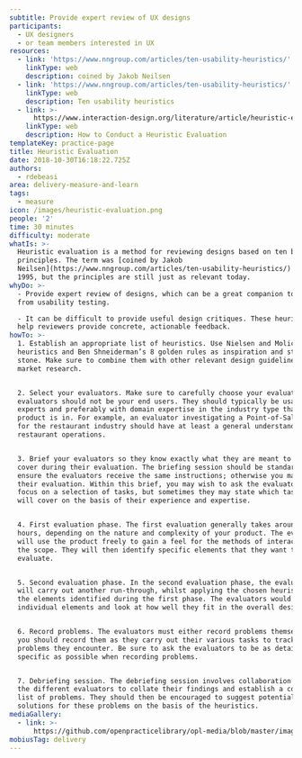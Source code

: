 ```yaml
---
subtitle: Provide expert review of UX designs
participants:
  - UX designers
  - or team members interested in UX
resources:
  - link: 'https://www.nngroup.com/articles/ten-usability-heuristics/'
    linkType: web
    description: coined by Jakob Neilsen
  - link: 'https://www.nngroup.com/articles/ten-usability-heuristics/'
    linkType: web
    description: Ten usability heuristics
  - link: >-
      https://www.interaction-design.org/literature/article/heuristic-evaluation-how-to-conduct-a-heuristic-evaluation
    linkType: web
    description: How to Conduct a Heuristic Evaluation
templateKey: practice-page
title: Heuristic Evaluation
date: 2018-10-30T16:18:22.725Z
authors:
  - rdebeasi
area: delivery-measure-and-learn
tags:
  - measure
icon: /images/heuristic-evaluation.png
people: '2'
time: 30 minutes
difficulty: moderate
whatIs: >-
  Heuristic evaluation is a method for reviewing designs based on ten basic
  principles. The term was [coined by Jakob
  Neilsen](https://www.nngroup.com/articles/ten-usability-heuristics/) back in
  1995, but the principles are still just as relevant today.
whyDo: >-
  - Provide expert review of designs, which can be a great companion to feedback
  from usability testing.

  - It can be difficult to provide useful design critiques. These heuristics
  help reviewers provide concrete, actionable feedback.
howTo: >-
  1. Establish an appropriate list of heuristics. Use Nielsen and Molich's 10
  heuristics and Ben Shneiderman’s 8 golden rules as inspiration and stepping
  stone. Make sure to combine them with other relevant design guidelines and
  market research.


  2. Select your evaluators. Make sure to carefully choose your evaluators. Your
  evaluators should not be your end users. They should typically be usability
  experts and preferably with domain expertise in the industry type that your
  product is in. For example, an evaluator investigating a Point-of-Sale system
  for the restaurant industry should have at least a general understanding of
  restaurant operations.


  3. Brief your evaluators so they know exactly what they are meant to do and
  cover during their evaluation. The briefing session should be standardized to
  ensure the evaluators receive the same instructions; otherwise you may bias
  their evaluation. Within this brief, you may wish to ask the evaluators to
  focus on a selection of tasks, but sometimes they may state which tasks they
  will cover on the basis of their experience and expertise.


  4. First evaluation phase. The first evaluation generally takes around two
  hours, depending on the nature and complexity of your product. The evaluators
  will use the product freely to gain a feel for the methods of interaction and
  the scope. They will then identify specific elements that they want to
  evaluate.


  5. Second evaluation phase. In the second evaluation phase, the evaluators
  will carry out another run-through, whilst applying the chosen heuristics to
  the elements identified during the first phase. The evaluators would focus on
  individual elements and look at how well they fit in the overall design.


  6. Record problems. The evaluators must either record problems themselves or
  you should record them as they carry out their various tasks to track any
  problems they encounter. Be sure to ask the evaluators to be as detailed and
  specific as possible when recording problems.


  7. Debriefing session. The debriefing session involves collaboration between
  the different evaluators to collate their findings and establish a complete
  list of problems. They should then be encouraged to suggest potential
  solutions for these problems on the basis of the heuristics.
mediaGallery:
  - link: >-
      https://github.com/openpracticelibrary/opl-media/blob/master/images/heuristic%20evaluation.png?raw=true
mobiusTag: delivery
---
```

